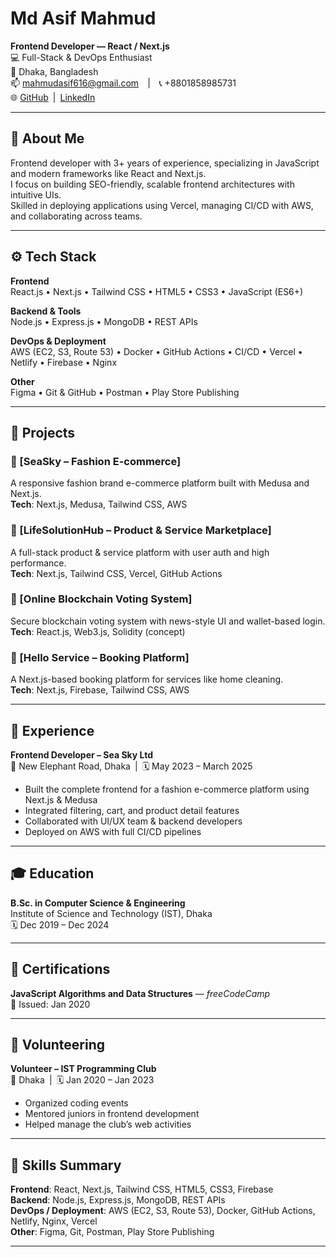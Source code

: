 # Md Asif Mahmud

**Frontend Developer — React / Next.js**  
💻 Full-Stack & DevOps Enthusiast  
📍 Dhaka, Bangladesh  
📫 mahmudasif616@gmail.com | 📞 +8801858985731  
🌐 [GitHub](https://github.com/SHUNNO-ZERO) | [LinkedIn](https://linkedin.com/in/md-asif-mahmud-17858a195)

---

## 🧠 About Me

Frontend developer with 3+ years of experience, specializing in JavaScript and modern frameworks like React and Next.js.  
I focus on building SEO-friendly, scalable frontend architectures with intuitive UIs.  
Skilled in deploying applications using Vercel, managing CI/CD with AWS, and collaborating across teams.

---

## ⚙️ Tech Stack

**Frontend**  
React.js • Next.js • Tailwind CSS • HTML5 • CSS3 • JavaScript (ES6+)

**Backend & Tools**  
Node.js • Express.js • MongoDB • REST APIs

**DevOps & Deployment**  
AWS (EC2, S3, Route 53) • Docker • GitHub Actions • CI/CD • Vercel • Netlify • Firebase • Nginx

**Other**  
Figma • Git & GitHub • Postman • Play Store Publishing

---

## 🚀 Projects

### 🔹 [SeaSky – Fashion E-commerce]
A responsive fashion brand e-commerce platform built with Medusa and Next.js.  
**Tech**: Next.js, Medusa, Tailwind CSS, AWS

### 🔹 [LifeSolutionHub – Product & Service Marketplace] 
A full-stack product & service platform with user auth and high performance.  
**Tech**: Next.js, Tailwind CSS, Vercel, GitHub Actions  


### 🔹 [Online Blockchain Voting System]
Secure blockchain voting system with news-style UI and wallet-based login.  
**Tech**: React.js, Web3.js, Solidity (concept)  


### 🔹 [Hello Service – Booking Platform]
A Next.js-based booking platform for services like home cleaning.  
**Tech**: Next.js, Firebase, Tailwind CSS, AWS  


---

## 💼 Experience

**Frontend Developer – Sea Sky Ltd**  
📍 New Elephant Road, Dhaka | 🗓️ May 2023 – March 2025  
- Built the complete frontend for a fashion e-commerce platform using Next.js & Medusa  
- Integrated filtering, cart, and product detail features  
- Collaborated with UI/UX team & backend developers  
- Deployed on AWS with full CI/CD pipelines

---

## 🎓 Education

**B.Sc. in Computer Science & Engineering**  
Institute of Science and Technology (IST), Dhaka  
🗓️ Dec 2019 – Dec 2024

---

## 🏅 Certifications

**JavaScript Algorithms and Data Structures** — *freeCodeCamp*  
📜 Issued: Jan 2020

---

## 🧩 Volunteering

**Volunteer – IST Programming Club**  
📍 Dhaka | 🗓️ Jan 2020 – Jan 2023  
- Organized coding events  
- Mentored juniors in frontend development  
- Helped manage the club’s web activities

---

## 🔧 Skills Summary

**Frontend**: React, Next.js, Tailwind CSS, HTML5, CSS3, Firebase  
**Backend**: Node.js, Express.js, MongoDB, REST APIs  
**DevOps / Deployment**: AWS (EC2, S3, Route 53), Docker, GitHub Actions, Netlify, Nginx, Vercel  
**Other**: Figma, Git, Postman, Play Store Publishing

---

